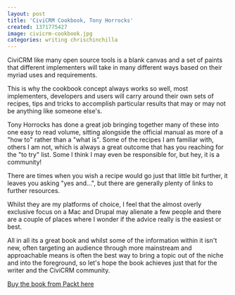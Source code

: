 ```yaml
---
layout: post
title: 'CiviCRM Cookbook, Tony Horrocks'
created: 1371775427
image: civicrm-cookbook.jpg
categories: writing chrischinchilla
---
```


CiviCRM like many open source tools is a blank canvas and a set of paints that different implementers will take in many different ways based on their myriad uses and requirements.</span>

This is why the cookbook concept always works so well, most implementers, developers and users will carry around their own sets of recipes, tips and tricks to accomplish particular results that may or may not be anything like someone else's.

Tony Horrocks has done a great job bringing together many of these into one easy to read volume, sitting alongside the official manual as more of a "how to" rather than a "what is". Some of the recipes I am familiar with, others I am not, which is always a great outcome that has you reaching for the "to try" list. Some I think I may even be responsible for, but hey, it is a community!

There are times when you wish a recipe would go just that little bit further, it leaves you asking "yes and...", but there are generally plenty of links to further resources.

Whilst they are my platforms of choice, I feel that the almost overly exclusive focus on a Mac and Drupal may alienate a few people and there are a couple of places where I wonder if the advice really is the easiest or best.

All in all its a great book and whilst some of the information within it isn't new, often targeting an audience through more mainstream and approachable means is often the best way to bring a topic out of the niche and into the foreground, so let's hope the book achieves just that for the writer and the CiviCRM community.

<a href="http://www.packtpub.com/civicrm-cookbook/book" target="_blank">Buy the book from Packt here</a>
